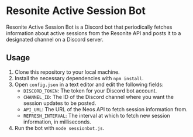 # Resonite Active Session Bot

Resonite Active Session Bot is a Discord bot that periodically fetches information about active sessions from the Resonite API and posts it to a designated channel on a Discord server.

## Usage

1. Clone this repository to your local machine.
2. Install the necessary dependencies with `npm install`.
3. Open `config.json` in a text editor and edit the following fields:
   - `DISCORD_TOKEN`: The token for your Discord bot account.
   - `CHANNEL_ID`: The ID of the Discord channel where you want the session updates to be posted.
   - `API_URL`: The URL of the Neos API to fetch session information from.
   - `REFRESH_INTERVAL`: The interval at which to fetch new session information, in milliseconds.
4. Run the bot with `node sessionbot.js`.


